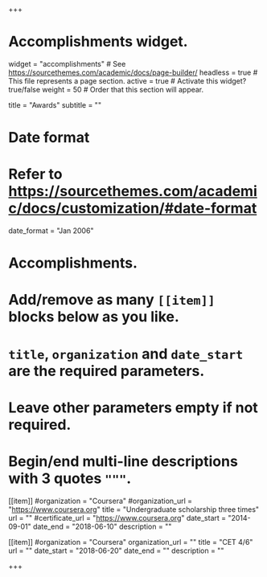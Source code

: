 +++
# Accomplishments widget.
widget = "accomplishments"  # See https://sourcethemes.com/academic/docs/page-builder/
headless = true  # This file represents a page section.
active = true  # Activate this widget? true/false
weight = 50  # Order that this section will appear.

title = "Awards"
subtitle = ""

# Date format
#   Refer to https://sourcethemes.com/academic/docs/customization/#date-format
date_format = "Jan 2006"

# Accomplishments.
#   Add/remove as many `[[item]]` blocks below as you like.
#   `title`, `organization` and `date_start` are the required parameters.
#   Leave other parameters empty if not required.
#   Begin/end multi-line descriptions with 3 quotes `"""`.
[[item]]
  #organization = "Coursera"
  #organization_url = "https://www.coursera.org"
  title = "Undergraduate scholarship three times"
  url = ""
  #certificate_url = "https://www.coursera.org"
  date_start = "2014-09-01"
  date_end = "2018-06-10"
  description = ""

[[item]]
  #organization = "Coursera"
  organization_url = ""
  title = "CET 4/6"
  url = ""
  date_start = "2018-06-20"
  date_end = ""
  description = ""

+++
